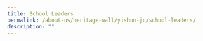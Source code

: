 ```yaml
---
title: School Leaders
permalink: /about-us/heritage-wall/yishun-jc/school-leaders/
description: ""
---
```

